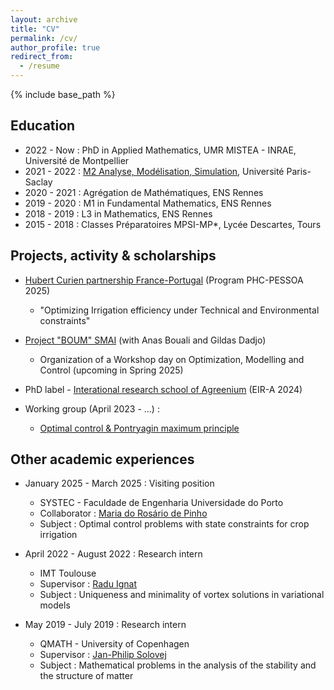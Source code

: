 ```yaml
---
layout: archive
title: "CV"
permalink: /cv/
author_profile: true
redirect_from:
  - /resume
---
```


{% include base_path %}

## Education

* 2022 - Now : PhD in Applied Mathematics, UMR MISTEA - INRAE, Université de Montpellier
* 2021 - 2022 : [M2 Analyse, Modélisation, Simulation](https://www.imo.universite-paris-saclay.fr/en/students/masters-programs/mathematics-and-applications/m2/analyse-modelisation-simulation/), Université Paris-Saclay
* 2020 - 2021 : Agrégation de Mathématiques, ENS Rennes
* 2019 - 2020 : M1 in Fundamental Mathematics, ENS Rennes
* 2018 - 2019 : L3 in Mathematics, ENS Rennes
* 2015 - 2018 : Classes Préparatoires MPSI-MP*, Lycée Descartes, Tours

## Projects, activity & scholarships

* [Hubert Curien partnership France-Portugal](https://www.campusfrance.org/fr/pessoa) (Program PHC-PESSOA 2025)
  * "Optimizing Irrigation efficiency under Technical and Environmental constraints"

* [Project "BOUM" SMAI](http://smai.emath.fr/spip.php?article548&lang=fr) (with Anas Bouali and Gildas Dadjo)
  * Organization of a Workshop day on Optimization, Modelling and Control (upcoming in Spring 2025)

* PhD label - [Interational research school of Agreenium](https://www.agreenium.fr/formation-recherche/doctorat-et-ecoles-d-ete/une-formation-doctorale-internationale-lecole-eir-a) (EIR-A 2024)

* Working group (April 2023 - ...) :
  * [Optimal control & Pontryagin maximum principle](https://sites.google.com/view/gdtpmp/)

## Other academic experiences

* January 2025 - March 2025 : Visiting position
  * SYSTEC - Faculdade de Engenharia Universidade do Porto
  * Collaborator : [Maria do Rosário de Pinho](https://paginas.fe.up.pt/~mrpinho/)
  * Subject : Optimal control problems with state constraints for crop irrigation

* April 2022 - August 2022 : Research intern
  * IMT Toulouse
  * Supervisor : [Radu Ignat](https://www.math.univ-toulouse.fr/~rignat/)
  * Subject : Uniqueness and minimality of vortex solutions in variational models

* May 2019 - July 2019 : Research intern
  * QMATH - University of Copenhagen
  * Supervisor : [Jan-Philip Solovej](https://web.math.ku.dk/~solovej/)
  * Subject : Mathematical problems in the analysis of the stability and the structure of matter
  
<!--  ## Publications

### Journal Publications

<ul>{% for post in site.publications reversed %}
    {% include archive-single-cv.html %}
  {% endfor %}</ul>
-->


  
